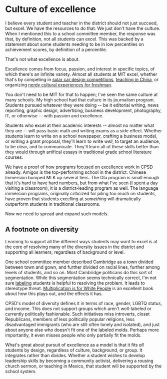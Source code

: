 Culture of excellence
==========

I believe every student and teacher in the district should not just
succeed, but excel. We have the resources to do that. We just don't
have the culture. When I mentioned this to a school committee member,
the response was that, by definition, not all students can excel. This
was backed by a statement about some students needing to be in low
percentiles on achievement scores, by definition of a percentile.

That's not what excellence is about.

Excellence comes from focus, passion, and interest in specific topics,
of which there's an infinite variety. Almost all students at MIT
excel, whether that's by competing in [solar car design
competitions](http://solar-cars.scripts.mit.edu/main/), [teaching in
China](https://ceti.mit.edu/), or organizing [nerdy cultural
experiences for
freshman](http://web.mit.edu/random-hall/www/rush.shtml).

You don't need to be MIT for that to happen; I've seen the same
culture at many schools. My high school had that culture in its
journalism program. Students pursued whatever they were doing -- be it
editorial writing, news reporting, graphic design, advertising,
business development, photography, IT, or otherwise -- with passion
and excellence.

Students who excel at their academic interests -- almost no matter
what they are -- will pass basic math and writing exams as a side
effect. Whether students learn to write on a school newspaper,
crafting a business model, or writing a grant proposal, they'll learn
to write *well*, to target an audience, to be clear, and to
communicate. They'll learn all of these skills better than they would
through artifical essays in traditional grade school literature
courses.

We have a proof of how programs focused on excellence work in CPSD
already. Amigos is the top-performing school in the district. Chinese
Immersion bumped MLK up several tiers. The Ola program is small enough
that it's hard to have hard numbers, but from what I've seen (I spent
a day visiting a classroom), it is a district-leading program as
well. The language immersion programs, originally criticized for
piling too much on students, have proven that students excelling at
*something* will dramatically outperform students in traditional
classrooms.

Now we need to spread and expand such models.

A footnote on diversity
----------

Learning to support all the different ways students may want to excel
is at the core of resolving many of the diversity issues in the
district and supporting all learners, regardless of background or
level.

One school committee member described Cambridge as a town divided
between town and gown, and further divided on racial lines, further
among levels of students, and so on. Most Cambridge politicans do this
sort of segmentation. While this segmentation seems technically
correct, I'm not sure
[labeling](https://simplypsychology.org/robbers-cave.html) students is
helpful to resolving the problem. It leads to stereotype threat.
[Multiplication is for White
People](https://www.amazon.com/Multiplication-White-People-Expectations-People%C2%92s/dp/1595588981)
is an excellent book about how this plays out, and the effects it has.

CPSD's model of diversity defines it in terms of race, gender, LGBTQ
status, and income. This does not support groups which aren't
well-labeled or currently politically fashionable. Such initiatives
miss introverts, closet Republicans, members of less politically popular
religions, less disadvantaged immigrants (who are still often lonely
and isolated), and just about anyone else who doesn't fit one of the
labeled molds. Perhaps more importantly, it even misses people who
only partially fit the molds.

What's great about pursuit of excellence as a model is that it fits
*all* students by design, regardless of culture, background, or
group. It integrates rather than divides. Whether a student wishes to
develop leadership skills by becoming a community activist, delivering
a rousing church sermon, or teaching in Mexico, that student will be
supported by the school system.